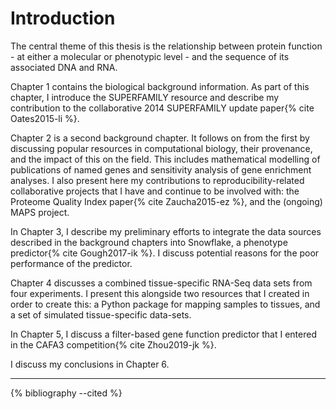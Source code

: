 Introduction
============
<!--
NOTES:
* Around 3 pages long - like a longer version of the abstract
* List my contributions
* Explain what each chapter is and why it is there.
Short, so can probably be a bit more fussy about style, e.g.:
* No passive voice (zombie test).
* Varied sentence length.

Notes on chapters:
-->

[//]: # (TODO: Get rid of the <!--> and carry them out)

The central theme of this thesis is the relationship between protein function - at either a molecular or phenotypic level - and the sequence of its associated DNA and RNA. <!--A recurring motif is impact of the provenance of related data and what that means for attempts to make genome-wide predictions about these relationships.-->

Chapter 1 contains the biological background information. As part of this chapter, I introduce the SUPERFAMILY resource and describe my contribution to the collaborative 2014 SUPERFAMILY update paper{% cite Oates2015-li %}. 

Chapter 2 is a second background chapter. It follows on from the first by discussing popular resources in computational biology, their provenance, and the impact of this on the field. This includes mathematical modelling of publications of named genes and sensitivity analysis of gene enrichment analyses. I also present here my contributions to reproducibility-related collaborative projects that I have and continue to be involved with: the Proteome Quality Index paper{% cite Zaucha2015-ez %}, and the (ongoing) MAPS project. 

In Chapter 3, I describe my preliminary efforts to integrate the data sources described in the background chapters into Snowflake, a phenotype predictor{% cite Gough2017-ik %}. I discuss potential reasons for the poor performance of the predictor.

Chapter 4 discusses a combined tissue-specific RNA-Seq data sets from four experiments. I present this alongside two resources that I created in order to create this: a Python package for mapping samples to tissues, and a set of simulated tissue-specific data-sets.

[//]: # (TODO: Add a zenodo reference to uberon-py, and cite it)
[//]: # (TODO: Upload data and give it a zenodo reference and cite it)

In Chapter 5, I discuss a filter-based gene function predictor that I entered in the CAFA3 competition{% cite Zhou2019-jk %}.

I discuss my conclusions in Chapter 6.

---

{% bibliography --cited %} 

